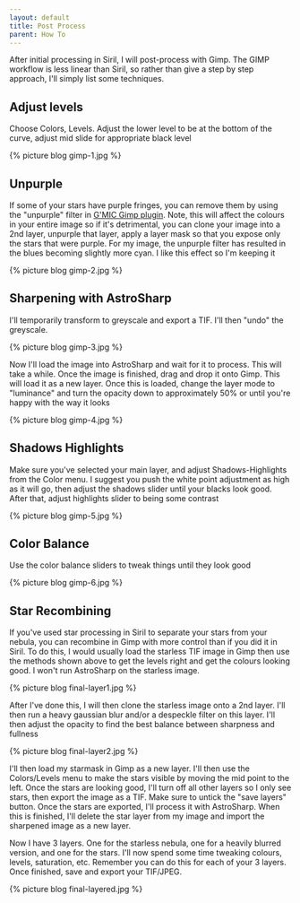 ```yaml
---
layout: default
title: Post Process
parent: How To
---
```

After initial processing in Siril, I will post-process with Gimp. The GIMP workflow is less linear than Siril, so rather than give a step by step approach, I'll simply list some techniques.


## Adjust levels

Choose Colors, Levels. Adjust the lower level to be at the bottom of the curve, adjust mid slide for appropriate black level

{% picture blog gimp-1.jpg %}

## Unpurple
If some of your stars have purple fringes, you can remove them by using the "unpurple" filter in [G'MIC Gimp plugin](https://gmic.eu/). Note, this will affect the colours in your entire image so if it's detrimental, you can clone your image into a 2nd layer, unpurple that layer, apply a layer mask so that you expose only the stars that were purple. For my image, the unpurple filter has resulted in the blues becoming slightly more cyan. I like this effect so I'm keeping it

{% picture blog gimp-2.jpg %}

## Sharpening with AstroSharp

I'll temporarily transform to greyscale and export a TIF. I'll then "undo" the greyscale.

{% picture blog gimp-3.jpg %}

Now I'll load the image into AstroSharp and wait for it to process. This will take a while. Once the image is finished, drag and drop it onto Gimp. This will load it as a new layer. Once this is loaded, change the layer mode to "luminance" and turn the opacity down to approximately 50% or until you're happy with the way it looks

{% picture blog gimp-4.jpg %}

## Shadows Highlights

Make sure you've selected your main layer, and adjust Shadows-Highlights from the Color menu. I suggest you push the white point adjustment as high as it will go, then adjust the shadows slider until your blacks look good. After that, adjust highlights slider to being some contrast

{% picture blog gimp-5.jpg %}

## Color Balance

Use the color balance sliders to tweak things until they look good

{% picture blog gimp-6.jpg %}

## Star Recombining

If you've used star processing in Siril to separate your stars from your nebula, you can recombine in Gimp with more control than if you did it in Siril. To do this, I would usually load the starless TIF image in Gimp then use the methods shown above to get the levels right and get the colours looking good. I won't run AstroSharp on the starless image.

{% picture blog final-layer1.jpg %}

After I've done this, I will then clone the starless image onto a 2nd layer. I'll then run a heavy gaussian blur and/or a despeckle filter on this layer. I'll then adjust the opacity to find the best balance between sharpness and fullness

{% picture blog final-layer2.jpg %}

I'll then load my starmask in Gimp as a new layer. I'll then use the Colors/Levels menu to make the stars visible by moving the mid point to the left. Once the stars are looking good, I'll turn off all other layers so I only see stars, then export the image as a TIF. Make sure to untick the "save layers" button. Once the stars are exported, I'll process it with AstroSharp. When this is finished, I'll delete the star layer from my image and import the sharpened image as a new layer.

Now I have 3 layers. One for the starless nebula, one for a heavily blurred version, and one for the stars. I'll now spend some time tweaking colours, levels, saturation, etc. Remember you can do this for each of your 3 layers. Once finished, save and export your TIF/JPEG.

{% picture blog final-layered.jpg %}
